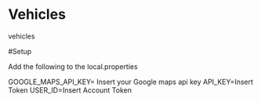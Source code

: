 # Vehicles
vehicles

#Setup

Add the following to the local.properties

GOOGLE_MAPS_API_KEY= Insert your Google maps api key
API_KEY=Insert Token
USER_ID=Insert Account Token
